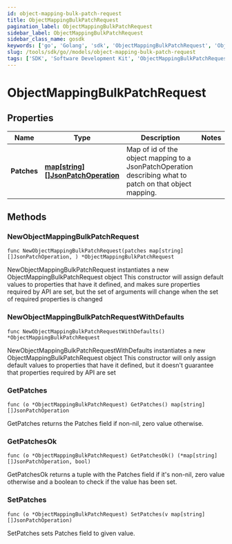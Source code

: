 ```yaml
---
id: object-mapping-bulk-patch-request
title: ObjectMappingBulkPatchRequest
pagination_label: ObjectMappingBulkPatchRequest
sidebar_label: ObjectMappingBulkPatchRequest
sidebar_class_name: gosdk
keywords: ['go', 'Golang', 'sdk', 'ObjectMappingBulkPatchRequest', 'ObjectMappingBulkPatchRequest'] 
slug: /tools/sdk/go//models/object-mapping-bulk-patch-request
tags: ['SDK', 'Software Development Kit', 'ObjectMappingBulkPatchRequest', 'ObjectMappingBulkPatchRequest']
---
```


# ObjectMappingBulkPatchRequest

## Properties

Name | Type | Description | Notes
------------ | ------------- | ------------- | -------------
**Patches** | [**map[string][]JsonPatchOperation**](array) | Map of id of the object mapping to a JsonPatchOperation describing what to patch on that object mapping. | 

## Methods

### NewObjectMappingBulkPatchRequest

`func NewObjectMappingBulkPatchRequest(patches map[string][]JsonPatchOperation, ) *ObjectMappingBulkPatchRequest`

NewObjectMappingBulkPatchRequest instantiates a new ObjectMappingBulkPatchRequest object
This constructor will assign default values to properties that have it defined,
and makes sure properties required by API are set, but the set of arguments
will change when the set of required properties is changed

### NewObjectMappingBulkPatchRequestWithDefaults

`func NewObjectMappingBulkPatchRequestWithDefaults() *ObjectMappingBulkPatchRequest`

NewObjectMappingBulkPatchRequestWithDefaults instantiates a new ObjectMappingBulkPatchRequest object
This constructor will only assign default values to properties that have it defined,
but it doesn't guarantee that properties required by API are set

### GetPatches

`func (o *ObjectMappingBulkPatchRequest) GetPatches() map[string][]JsonPatchOperation`

GetPatches returns the Patches field if non-nil, zero value otherwise.

### GetPatchesOk

`func (o *ObjectMappingBulkPatchRequest) GetPatchesOk() (*map[string][]JsonPatchOperation, bool)`

GetPatchesOk returns a tuple with the Patches field if it's non-nil, zero value otherwise
and a boolean to check if the value has been set.

### SetPatches

`func (o *ObjectMappingBulkPatchRequest) SetPatches(v map[string][]JsonPatchOperation)`

SetPatches sets Patches field to given value.



